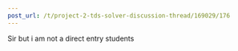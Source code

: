 ```yaml
---
post_url: /t/project-2-tds-solver-discussion-thread/169029/176
---
```

Sir but i am not a direct entry students